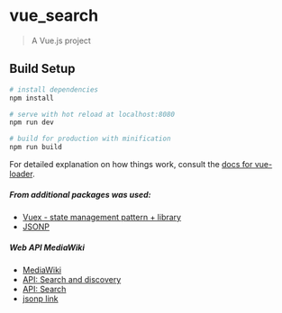# vue_search

> A Vue.js project

## Build Setup

``` bash
# install dependencies
npm install

# serve with hot reload at localhost:8080
npm run dev

# build for production with minification
npm run build
```

For detailed explanation on how things work, consult the [docs for vue-loader](http://vuejs.github.io/vue-loader).

##### From additional packages was used:  
- [Vuex - state management pattern + library](https://vuex.vuejs.org)
- [JSONP](https://github.com/webmodules/jsonp)

##### Web API MediaWiki
- [MediaWiki](https://www.mediawiki.org/wiki/API:Main_page)
- [API: Search and discovery](https://www.mediawiki.org/wiki/API:Search_and_discovery)
- [API: Search](https://www.mediawiki.org/wiki/API:Search)
- [jsonp link](https://en.wikipedia.org/w/api.php?action=query&list=search&srsearch=wikipedia&srwhat=text&srprop=timestamp&continue=)
